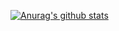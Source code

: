 [![Anurag's github stats](https://github-readme-stats.vercel.app/api?username=zhouaini528)](https://github.com/anuraghazra/github-readme-stats)
